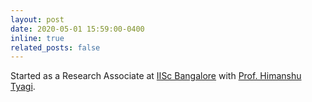 ```yaml
---
layout: post
date: 2020-05-01 15:59:00-0400
inline: true
related_posts: false
---
```


Started as a Research Associate at [IISc Bangalore]() with [Prof. Himanshu Tyagi](https://ece.iisc.ac.in/~htyagi/).
